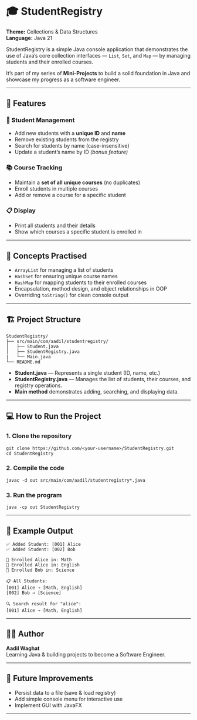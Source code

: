 # 🎓 StudentRegistry

**Theme:** Collections & Data Structures  
**Language:** Java 21

StudentRegistry is a simple Java console application that demonstrates the use of Java’s core collection interfaces — `List`, `Set`, and `Map` — by managing students and their enrolled courses.

It’s part of my series of **Mini-Projects** to build a solid foundation in Java and showcase my progress as a software engineer.

---

## 🧩 Features

### 👤 Student Management

- Add new students with a **unique ID** and **name**
- Remove existing students from the registry
- Search for students by name (case-insensitive)
- Update a student’s name by ID _(bonus feature)_

### 📚 Course Tracking

- Maintain a **set of all unique courses** (no duplicates)
- Enroll students in multiple courses
- Add or remove a course for a specific student

### 📋 Display

- Print all students and their details
- Show which courses a specific student is enrolled in

---

## 🧠 Concepts Practised

- `ArrayList` for managing a list of students
- `HashSet` for ensuring unique course names
- `HashMap` for mapping students to their enrolled courses
- Encapsulation, method design, and object relationships in OOP
- Overriding `toString()` for clean console output

---

## 🏗️ Project Structure

```
StudentRegistry/
├── src/main/com/aadil/studentregistry/
│   ├── Student.java
│   ├── StudentRegistry.java
|   └── Main.java
└── README.md
```

- **Student.java** — Represents a single student (ID, name, etc.)
- **StudentRegistry.java** — Manages the list of students, their courses, and registry operations.
- **Main method** demonstrates adding, searching, and displaying data.

---

## 💻 How to Run the Project

### 1. Clone the repository

```
git clone https://github.com/<your-username>/StudentRegistry.git
cd StudentRegistry
```

### 2. Compile the code

```
javac -d out src/main/com/aadil/studentregistry*.java
```

### 3. Run the program

```
java -cp out StudentRegistry
```

---

## 🚀 Example Output

```
✅ Added Student: [001] Alice
✅ Added Student: [002] Bob

📘 Enrolled Alice in: Math
📘 Enrolled Alice in: English
📘 Enrolled Bob in: Science

📋 All Students:
[001] Alice → [Math, English]
[002] Bob → [Science]

🔍 Search result for "alice":
[001] Alice → [Math, English]
```

---

## 🧑‍💻 Author

**Aadil Waghat**  
Learning Java & building projects to become a Software Engineer.

---

## 🏁 Future Improvements

- Persist data to a file (save & load registry)
- Add simple console menu for interactive use
- Implement GUI with JavaFX

---
